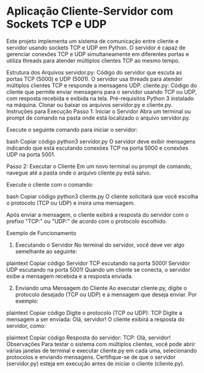 # Aplicação Cliente-Servidor com Sockets TCP e UDP

Este projeto implementa um sistema de comunicação entre cliente e servidor usando sockets TCP e UDP em Python. O servidor é capaz de gerenciar conexões TCP e UDP simultaneamente em diferentes portas e utiliza threads para atender múltiplos clientes TCP ao mesmo tempo.

Estrutura dos Arquivos
servidor.py: Código do servidor que escuta as portas TCP (5000) e UDP (5001). O servidor usa threads para atender múltiplos clientes TCP e responde a mensagens UDP.
cliente.py: Código do cliente que permite enviar mensagens para o servidor usando TCP ou UDP, com resposta recebida e exibida na tela.
Pré-requisitos
Python 3 instalado na máquina.
Clonar ou baixar os arquivos servidor.py e cliente.py.
Instruções para Execução
Passo 1: Iniciar o Servidor
Abra um terminal ou prompt de comando na pasta onde está localizado o arquivo servidor.py.

Execute o seguinte comando para iniciar o servidor:

bash
Copiar código
python3 servidor.py
O servidor deve exibir mensagens indicando que está escutando conexões TCP na porta 5000 e conexões UDP na porta 5001.

Passo 2: Executar o Cliente
Em um novo terminal ou prompt de comando, navegue até a pasta onde o arquivo cliente.py está salvo.

Execute o cliente com o comando:

bash
Copiar código
python3 cliente.py
O cliente solicitará que você escolha o protocolo (TCP ou UDP) e insira uma mensagem.

Após enviar a mensagem, o cliente exibirá a resposta do servidor com o prefixo "TCP:" ou "UDP:" de acordo com o protocolo escolhido.

Exemplo de Funcionamento
1. Executando o Servidor
No terminal do servidor, você deve ver algo semelhante ao seguinte:

plaintext
Copiar código
Servidor TCP escutando na porta 5000!
Servidor UDP escutando na porta 5001!
Quando um cliente se conecta, o servidor exibe a mensagem recebida e a resposta enviada.

2. Enviando uma Mensagem do Cliente
Ao executar cliente.py, digite o protocolo desejado (TCP ou UDP) e a mensagem que deseja enviar. Por exemplo:

plaintext
Copiar código
Digite o protocolo (TCP ou UDP): TCP
Digite a mensagem a ser enviada: Olá, servidor!
O cliente exibirá a resposta do servidor, como:

plaintext
Copiar código
Resposta do servidor: TCP: Olá, servidor!
Observações
Para testar o sistema com múltiplos clientes, você pode abrir várias janelas de terminal e executar cliente.py em cada uma, selecionando protocolos e enviando mensagens.
Certifique-se de que o servidor (servidor.py) esteja em execução antes de iniciar o cliente (cliente.py).
